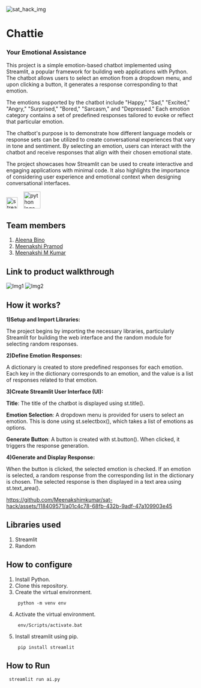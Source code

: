 ![sat_hack_img](https://github.com/Meenakshimkumar/sat-hack/assets/118379816/dc1a8917-609d-49ce-a430-50aeba656f28)


# Chattie 
### Your Emotional Assistance
This project is a simple emotion-based chatbot implemented using Streamlit, a popular framework for building web applications with Python. The chatbot allows users to select an emotion from a dropdown menu, and upon clicking a button, it generates a response corresponding to that emotion.

The emotions supported by the chatbot include "Happy," "Sad," "Excited," "Angry," "Surprised," "Bored," "Sarcasm," and "Depressed." Each emotion category contains a set of predefined responses tailored to evoke or reflect that particular emotion.

The chatbot's purpose is to demonstrate how different language models or response sets can be utilized to create conversational experiences that vary in tone and sentiment. By selecting an emotion, users can interact with the chatbot and receive responses that align with their chosen emotional state.

The project showcases how Streamlit can be used to create interactive and engaging applications with minimal code. It also highlights the importance of considering user experience and emotional context when designing conversational interfaces.

<img src="https://user-images.githubusercontent.com/7164864/217935870-c0bc60a3-6fc0-4047-b011-7b4c59488c91.png" height="30" alt="streamlit logo"/><img width="12" />
<img src="https://cdn.jsdelivr.net/gh/devicons/devicon/icons/python/python-original.svg" height="45" alt="python logo"  />

## Team members
1. [Aleena Bino](https://github.com/aleena24bino)
2. [Meenakshi Pramod](https://github.com/MeenakshiPramod)
3. [Meenakshi M Kumar](https://github.com/Meenakshimkumar)
## Link to product walkthrough

![Img1](https://github.com/Meenakshimkumar/sat-hack/assets/118379816/46b7b9d5-bc23-4661-818b-fe027dc1596b)
![Img2](https://github.com/Meenakshimkumar/sat-hack/assets/118379816/f3591841-5f68-4777-9f08-714dda5ed969)

## How it works?  


**1)Setup and Import Libraries:**

The project begins by importing the necessary libraries, particularly Streamlit for building the web interface and the random module for selecting random responses.

**2)Define Emotion Responses:**

A dictionary is created to store predefined responses for each emotion. Each key in the dictionary corresponds to an emotion, and the value is a list of responses related to that emotion.

**3)Create Streamlit User Interface (UI):**

**Title**: The title of the chatbot is displayed using st.title().

**Emotion Selection**: A dropdown menu is provided for users to select an emotion. This is done using st.selectbox(), which takes a list of emotions as options.

**Generate Button**: A button is created with st.button(). When clicked, it triggers the response generation.

**4)Generate and Display Response:**

When the button is clicked, the selected emotion is checked. If an emotion is selected, a random response from the corresponding list in the dictionary is chosen.
The selected response is then displayed in a text area using st.text_area().



https://github.com/Meenakshimkumar/sat-hack/assets/118409571/a01c4c78-68fb-432b-9adf-47a109903e45


## Libraries used 

1. Streamlit
2. Random


## How to configure
1. Install Python.
2. Clone this repository.
3. Create the virtual environment.
   ```
    python -m venv env
   ```
5. Activate the virtual environment.
   ```
    env/Scripts/activate.bat
   ```
7. Install streamlit using pip.
   ```
    pip install streamlit
   ```
## How to Run
   ```
    streamlit run ai.py
   ```
